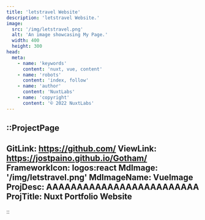```yaml
---
title: 'letstravel Website'
description: 'letstravel Website.'
image:
  src: '/img/letstravel.png'
  alt: 'An image showcasing My Page.'
  width: 400
  height: 300
head:
  meta:
    - name: 'keywords'
      content: 'nuxt, vue, content'
    - name: 'robots'
      content: 'index, follow'
    - name: 'author'
      content: 'NuxtLabs'
    - name: 'copyright'
      content: '© 2022 NuxtLabs'
---
```


::ProjectPage
---
GitLink: https://github.com/
ViewLink: https://jostpaino.github.io/Gotham/
FrameworkIcon:  logos:react
MdImage: '/img/letstravel.png'
MdImageName: VueImage
ProjDesc: AAAAAAAAAAAAAAAAAAAAAAAAA
ProjTitle: Nuxt Portfolio Website
---

::
